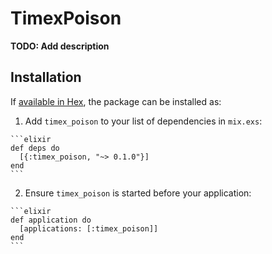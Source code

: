 # TimexPoison

**TODO: Add description**

## Installation

If [available in Hex](https://hex.pm/docs/publish), the package can be installed as:

  1. Add `timex_poison` to your list of dependencies in `mix.exs`:

    ```elixir
    def deps do
      [{:timex_poison, "~> 0.1.0"}]
    end
    ```

  2. Ensure `timex_poison` is started before your application:

    ```elixir
    def application do
      [applications: [:timex_poison]]
    end
    ```

